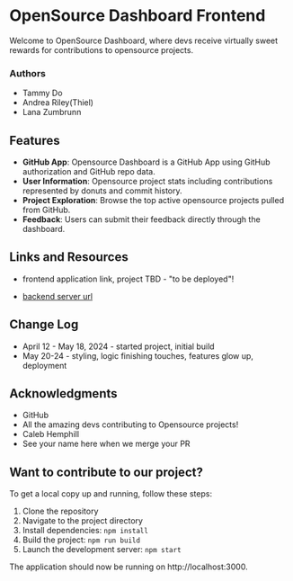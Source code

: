 # OpenSource Dashboard Frontend

Welcome to OpenSource Dashboard, where devs receive virtually sweet rewards for contributions to opensource projects. 

### Authors
- Tammy Do
- Andrea Riley(Thiel)
- Lana Zumbrunn

## Features
- **GitHub App**: Opensource Dashboard is a GitHub App using GitHub authorization and GitHub repo data.        
- **User Information**: Opensource project stats including contributions represented by donuts and commit history.
- **Project Exploration**: Browse the top active opensource projects pulled from GitHub.
- **Feedback**: Users can submit their feedback directly through the dashboard.


## Links and Resources

- frontend application link, project TBD - "to be deployed"!

- [backend server url](https://osd-backend.vercel.app/)




## Change Log
- April 12 - May 18, 2024 - started project, initial build
- May 20-24 - styling, logic finishing touches, features glow up, deployment


## Acknowledgments 
- GitHub
- All the amazing devs contributing to Opensource projects!
- Caleb Hemphill
- See your name here when we merge your PR


## Want to contribute to our project?
To get a local copy up and running, follow these steps:

1. Clone the repository
2. Navigate to the project directory
3. Install dependencies:
`npm install`
4. Build the project:
`npm run build`
5. Launch the development server:
`npm start`

The application should now be running on http://localhost:3000.
